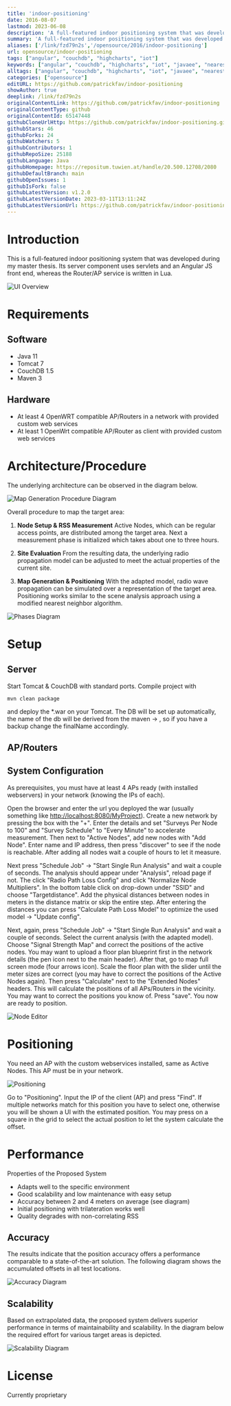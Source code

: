 ```yaml
---
title: 'indoor-positioning'
date: 2016-08-07
lastmod: 2023-06-08
description: 'A full-featured indoor positioning system that was developed during my master thesis. It has a javascript based rich UI and has a server-client architecture.'
summary: 'A full-featured indoor positioning system that was developed during my master thesis. It has a javascript based rich UI and has a server-client architecture.'
aliases: ['/link/fzd79n2s','/opensource/2016/indoor-positioning']
url: opensource/indoor-positioning
tags: ["angular", "couchdb", "highcharts", "iot"]
keywords: ["angular", "couchdb", "highcharts", "iot", "javaee", "nearest-neighbors", "open-wrt", "received-signal-strength", "wifi"]
alltags: ["angular", "couchdb", "highcharts", "iot", "javaee", "nearest-neighbors", "open-wrt", "received-signal-strength", "wifi", "github", "Java"]
categories: ["opensource"]
editURL: https://github.com/patrickfav/indoor-positioning
showAuthor: true
deeplink: /link/fzd79n2s
originalContentLink: https://github.com/patrickfav/indoor-positioning
originalContentType: github
originalContentId: 65147448
githubCloneUrlHttp: https://github.com/patrickfav/indoor-positioning.git
githubStars: 46
githubForks: 24
githubWatchers: 5
githubContributors: 1
githubRepoSize: 25188
githubLanguage: Java
githubHomepage: https://repositum.tuwien.at/handle/20.500.12708/2080
githubDefaultBranch: main
githubOpenIssues: 1
githubIsFork: false
githubLatestVersion: v1.2.0
githubLatestVersionDate: 2023-03-11T13:11:24Z
githubLatestVersionUrl: https://github.com/patrickfav/indoor-positioning/releases/tag/v1.2.0
---
```

# Introduction

This is a full-featured indoor positioning system that was developed during my master thesis.
Its server component uses servlets and an Angular JS front end, whereas the Router/AP service is written in Lua.






![UI Overview](img_ed2612c6b497832d.png)

# Requirements

## Software

* Java 11
* Tomcat 7
* CouchDB 1.5
* Maven 3

## Hardware

* At least 4 OpenWRT compatible AP/Routers in a network with provided custom web services
* At least 1 OpenWrt compatible AP/Router as client with provided custom web services

# Architecture/Procedure

The underlying architecture can be observed in the diagram below.

![Map Generation Procedure Diagram](img_f1d07782a4815799.jpg)

Overall procedure to map the target area:

1. **Node Setup & RSS Measurement**
Active Nodes, which can be regular access points, are distributed
among the target area. Next a measurement phase is initialized
which takes about one to three hours.

2. **Site Evaluation**
From the resulting data, the underlying radio propagation model
can be adjusted to meet the actual properties of the current site.

3. **Map Generation & Positioning**
With the adapted model, radio wave propagation can be simulated over
a representation of the target area. Positioning works similar to the
scene analysis approach using a modified nearest neighbor algorithm.

![Phases Diagram](img_0eeec1062b654b95.jpg)

# Setup

## Server

Start Tomcat & CouchDB with standard ports. Compile project with

`mvn clean package`

and deploy the *.war on your Tomcat. The DB will be set up automatically, the name of the db will be derived from the
maven <build> -> <finalName>, so if you have a backup change the finalName accordingly.

## AP/Routers

## System Configuration

As prerequisites, you must have at least 4 APs ready (with installed webservers) in your network (knowing the IPs of each).

Open the browser and enter the url you deployed the war (usually something like [http://localhost:8080/MyProject](http://localhost:8080/)).
Create a new network by pressing the box with the "+". Enter the details and set "Surveys Per Node to 100" and "Survey Schedule" to
"Every Minute" to accelerate measurement.
Then next to "Active Nodes", add new nodes with "Add Node". Enter name and IP address, then press "discover" to see if
the node is reachable. After adding all nodes wait a couple of hours to let it measure.

Next press "Schedule Job" -> "Start Single Run Analysis" and wait a couple of seconds. The analysis should appear under
"Analysis", reload page if not. The click "Radio Path Loss Config" and click "Normalize Node Multipliers". In the bottom
 table click on drop-down under "SSID" and choose "Targetdistance". Add the physical distances between nodes in meters
 in the distance matrix or skip the entire step. After entering the distances you can press "Calculate Path Loss Model"
 to optimize the used model -> "Update config".

Next, again, press "Schedule Job" -> "Start Single Run Analysis" and wait a couple of seconds. Select the current analysis
(with the adapted model). Choose "Signal Strength Map" and correct the positions of the active nodes. You may want to upload
a floor plan blueprint first in the network details (the pen icon next to the main header). After that, go to map full screen
mode (four arrows icon). Scale the floor plan with the slider until the meter sizes are correct (you may have to correct the
positions of the Active Nodes again). Then press "Calculate" next to the "Extended Nodes" headers. This will calculate the positions
of all APs/Routers in the vicinity. You may want to correct the positions you know of. Press "save". You now are ready
to position.

![Node Editor](img_41133414ba1a6c25.jpg)

# Positioning

You need an AP with the custom webservices installed, same as Active Nodes. This AP must be in your network.

![Positioning](img_d2638122e44d5436.png)

Go to "Positioning". Input the IP of the client (AP) and press "Find". If multiple networks match for this position
you have to select one, otherwise you will be shown a UI with the estimated position. You may press on a square in the grid
to select the actual position to let the system calculate the offset.

# Performance

Properties of the Proposed System

* Adapts well to the specific environment
* Good scalability and low maintenance with easy setup
* Accuracy between 2 and 4 meters on average (see diagram)
* Initial positioning with trilateration works well
* Quality degrades with non-correlating RSS

## Accuracy

The results indicate that the position accuracy offers a performance comparable to
a state-of-the-art solution. The following diagram shows the accumulated offsets
in all test locations.

![Accuracy Diagram](img_c3b78cf33235fa59.png)

## Scalability

Based on extrapolated data, the proposed system delivers superior performance in
terms of maintainability and scalability. In the diagram below the required effort
for various target areas is depicted.

![Scalability Diagram](img_8caf846389b5dc66.png)

# License

Currently proprietary
